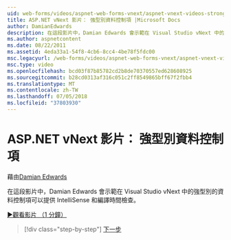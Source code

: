 ```yaml
---
uid: web-forms/videos/aspnet-web-forms-vnext/aspnet-vnext-videos-strongly-typed-data-controls
title: ASP.NET vNext 影片： 強型別資料控制項 |Microsoft Docs
author: DamianEdwards
description: 在這段影片中，Damian Edwards 會示範在 Visual Studio vNext 中的強型別的資料控制項可以提供 IntelliSense 和編譯時間檢查。
ms.author: aspnetcontent
ms.date: 08/22/2011
ms.assetid: 4eda33a1-54f8-4cb6-8cc4-4be78f5fdc00
msc.legacyurl: /web-forms/videos/aspnet-web-forms-vnext/aspnet-vnext-videos-strongly-typed-data-controls
msc.type: video
ms.openlocfilehash: bcd03f87b85782cd2b8de70370557ed628608925
ms.sourcegitcommit: b28cd0313af316c051c2ff8549865bff67f2fbb4
ms.translationtype: MT
ms.contentlocale: zh-TW
ms.lasthandoff: 07/05/2018
ms.locfileid: "37803930"
---
```

<a name="aspnet-vnext-videos-strongly-typed-data-controls"></a>ASP.NET vNext 影片： 強型別資料控制項
====================
藉由[Damian Edwards](https://github.com/DamianEdwards)

在這段影片中，Damian Edwards 會示範在 Visual Studio vNext 中的強型別的資料控制項可以提供 IntelliSense 和編譯時間檢查。

[&#9654;觀看影片 （1 分鐘）](https://channel9.msdn.com/Blogs/ASP-NET-Site-Videos/aspnet-vnext-videos-strongly-typed-data-controls)

> [!div class="step-by-step"]
> [下一步](aspnet-vnext-videos-model-binding-part-1-selecting-data.md)
